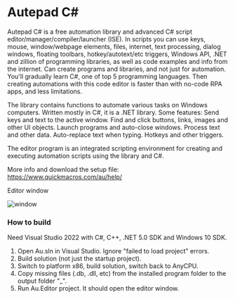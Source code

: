 # Autepad C#

Autepad C# is a free automation library and advanced C# script editor/manager/compiler/launcher (ISE). In scripts you can use keys, mouse, window/webpage elements, files, internet, text processing, dialog windows, floating toolbars, hotkey/autotext/etc triggers, Windows API, .NET and zillion of programming libraries, as well as code examples and info from the internet. Can create programs and libraries, and not just for automation. You'll gradually learn C#, one of top 5 programming languages. Then creating automations with this code editor is faster than with no-code RPA apps, and less limitations.

The library contains functions to automate various tasks on Windows computers. Written mostly in C#, it is a .NET library. Some features: Send keys and text to the active window. Find and click buttons, links, images and other UI objects. Launch programs and auto-close windows. Process text and other data. Auto-replace text when typing. Hotkeys and other triggers.

The editor program is an integrated scripting environment for creating and executing automation scripts using the library and C#.

More info and download the setup file: https://www.quickmacros.com/au/help/

Editor window

![window](https://www.quickmacros.com/au/help/images/window.png "Editor window")

### How to build
Need Visual Studio 2022 with C#, C++, .NET 5.0 SDK and Windows 10 SDK.

1. Open Au.sln in Visual Studio. Ignore "failed to load project" errors.
2. Build solution (not just the startup project).
3. Switch to platform x86, build solution, switch back to AnyCPU.
4. Copy missing files (.db, .dll, etc) from the installed program folder to the output folder "_".
5. Run Au.Editor project. It should open the editor window.

